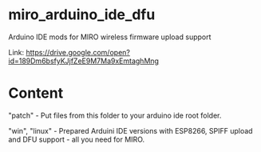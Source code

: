 # miro_arduino_ide_dfu
Arduino IDE mods for MIRO wireless firmware upload support

Link: https://drive.google.com/open?id=189Dm6bsfyKJjfZeE9M7Ma9xEmtaghMng

# Content
"patсh" - Put files from this folder to your arduino ide root folder.

"win", "linux" - Prepared Arduini IDE versions with ESP8266, SPIFF upload and DFU support - all you need for MIRO.

